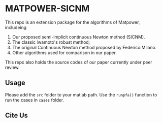 # MATPOWER-SICNM

 This repo is an extension package for the algorithms of Matpower, includeing:

 1. Our proposed semi-implicit continuous Newton method (SICNM).
 2. The classic Iwamoto's robust method;
 3. The original Continuous Newton method proposed by Federico Milano.
 4. Other algorithms used for comparison in our paper.

 This repo also holds the source codes of our paper currently under peer review.

## Usage 

Please add the `src` folder to your matlab path. Use the `runpfa()` function to run the cases in `cases` folder.


## Cite Us


